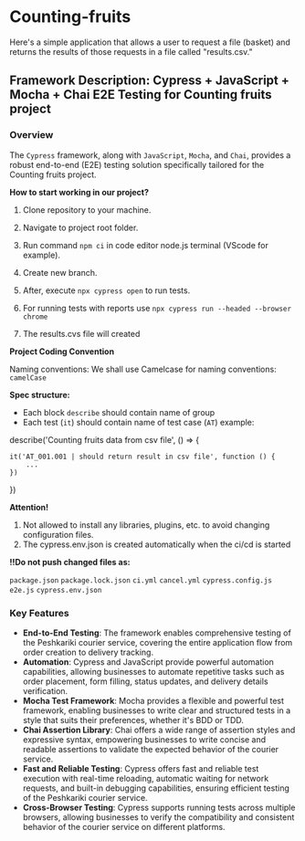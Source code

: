 # Counting-fruits
Here's a simple application that allows a user to request a file (basket) and returns the results of those requests in a file called "results.csv."
## Framework Description: Cypress + JavaScript + Mocha + Chai E2E Testing for Counting fruits project

### Overview
The `Cypress` framework, along with `JavaScript`, `Mocha`, and `Chai`, provides a robust end-to-end (E2E) testing solution specifically tailored for the Counting fruits project. 

**How to start working in our project?**

1. Clone repository to your machine.

2. Navigate to project root folder.

3. Run command ```npm ci``` in code editor node.js terminal (VScode for example).
   
4. Create new branch.

5. After, execute ```npx cypress open```  to run tests.
   
6. For running tests with reports use ```npx cypress run --headed --browser chrome```
   
8. The results.cvs file will created

**Project Coding Convention**

Naming conventions:
We shall use Camelcase for naming conventions: ```camelCase```

**Spec structure:**

- Each block ```describe``` should contain name of group
- Each test (```it```) should contain name of test case (```AT```) 
example:

describe('Counting fruits data from csv file', () => {

    it('AT_001.001 | should return result in csv file', function () {
        ...
    })
})

**Attention!**

1. Not allowed to install any libraries, plugins, etc. to avoid changing configuration files.
2. The cypress.env.json is created automatically when the ci/cd is started

**!!Do not push changed files as:**

```package.json```
```package.lock.json```
```ci.yml```
```cancel.yml```
```cypress.config.js```
```e2e.js```
```cypress.env.json```

### Key Features
- **End-to-End Testing**: The framework enables comprehensive testing of the Peshkariki courier service, covering the entire application flow from order creation to delivery tracking.
- **Automation**: Cypress and JavaScript provide powerful automation capabilities, allowing businesses to automate repetitive tasks such as order placement, form filling, status updates, and delivery details verification.
- **Mocha Test Framework**: Mocha provides a flexible and powerful test framework, enabling businesses to write clear and structured tests in a style that suits their preferences, whether it's BDD or TDD.
- **Chai Assertion Library**: Chai offers a wide range of assertion styles and expressive syntax, empowering businesses to write concise and readable assertions to validate the expected behavior of the courier service.
- **Fast and Reliable Testing**: Cypress offers fast and reliable test execution with real-time reloading, automatic waiting for network requests, and built-in debugging capabilities, ensuring efficient testing of the Peshkariki courier service.
- **Cross-Browser Testing**: Cypress supports running tests across multiple browsers, allowing businesses to verify the compatibility and consistent behavior of the courier service on different platforms.


